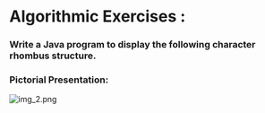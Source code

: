 # Algorithmic Exercises :

### Write a Java program to display the following character rhombus structure.

### Pictorial Presentation:

![img_2.png](img_2.png)
